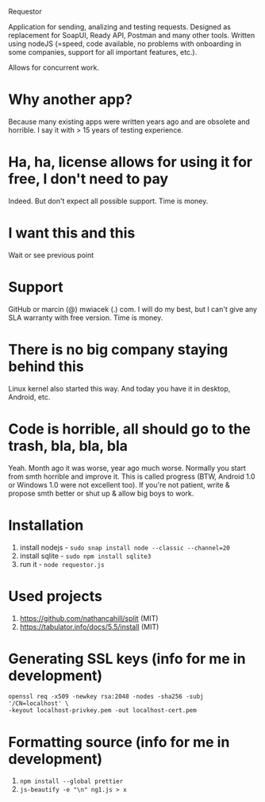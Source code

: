 Requestor

Application for sending, analizing and testing requests. Designed
as replacement for SoapUI, Ready API, Postman and many other tools.
Written using nodeJS (=speed, code available, no problems with
onboarding in some companies, support for all important features, etc.).

Allows for concurrent work.

# Why another app?
Because many existing apps were written years ago and are obsolete
and horrible. I say it with > 15 years of testing experience.

# Ha, ha, license allows for using it for free, I don't need to pay
Indeed. But don't expect all possible support. Time is money.

# I want this and this
Wait or see previous point

# Support
GitHub or marcin (@) mwiacek (.) com. I will do my best, but I can't give
any SLA warranty with free version. Time is money.

# There is no big company staying behind this
Linux kernel also started this way. And today you have it in desktop,
Android, etc.

# Code is horrible, all should go to the trash, bla, bla, bla
Yeah. Month ago it was worse, year ago much worse. Normally you start from
smth horrible and improve it. This is called progress (BTW, Android 1.0 or
Windows 1.0 were not excellent too). If you're not patient, write & propose
smth better or shut up & allow big boys to work.

# Installation
1. install nodejs - ```sudo snap install node --classic --channel=20```
2. install sqlite - ```sudo npm install sqlite3```
3. run it - ```node requestor.js```

# Used projects
1. https://github.com/nathancahill/split (MIT)
2. https://tabulator.info/docs/5.5/install (MIT)

# Generating SSL keys (info for me in development)
```
openssl req -x509 -newkey rsa:2048 -nodes -sha256 -subj '/CN=localhost' \
-keyout localhost-privkey.pem -out localhost-cert.pem
```

# Formatting source (info for me in development)
1. ```npm install --global prettier```
2. ```js-beautify -e "\n" ng1.js > x```
